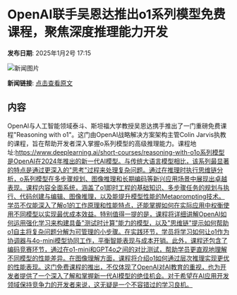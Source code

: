 # OpenAI联手吴恩达推出o1系列模型免费课程，聚焦深度推理能力开发

**发布日期**: 2025年1月2号 17:15

![新闻图片](https://pic.chinaz.com/picmap/thumb/202306131739274631_2.jpg)

**新闻链接**: [点击查看原文](https://www.aibase.com/zh/news/14431)

## 内容

OpenAI与人工智能领域泰斗、斯坦福大学教授吴恩达携手推出了一门重磅免费课程"Reasoning with o1"。这门由OpenAI战略解决方案架构主管Colin Jarvis执教的课程，旨在帮助开发者深入掌握o系列模型的高级推理能力。课程地址:https://www.deeplearning.ai/short-courses/reasoning-with-o1o系列模型是OpenAI在2024年推出的新一代AI模型。与传统大语言模型相比，该系列最显著的特点是通过更深入的"思考"过程来处理复杂问题。通过在推理时执行思维链分析，o系列模型在多步骤规划、图像推理和长期编码等新兴应用场景中展现出卓越表现。课程内容全面系统，涵盖了o1即时工程的基础知识、多步骤任务的规划与执行、代码创建与编辑、图像推理，以及能提升模型性能的Metaprompting技术。学员不仅能深入了解o1的工作原理和性能特点，还能掌握如何在实际应用中权衡使用不同模型以实现最优成本效益。特别值得一提的是，课程将详细讲解OpenAI如何运用强化学习来构建具备"测试时计算"能力的模型，以及"思维链"提示如何帮助o1自主将复杂问题分解为可管理的小步骤。在实践环节，学员将学习如何让o1作为协调器与4o-mini模型协同工作，平衡智能表现与成本开销。此外，课程还包含了编码竞赛环节，通过在o1-mini和GPT4o之间的对比测试，帮助学员更直观地理解不同模型的性能差异。在图像理解方面，课程将介绍o1如何通过层次推理实现更优的性能表现。这门免费课程的推出，不仅体现了OpenAI对AI教育的重视，也为开发者提供了一个深入了解和掌握新一代AI模型的绝佳机会。对于希望在AI应用开发领域保持竞争力的开发者来说，这无疑是一个不容错过的学习良机。
